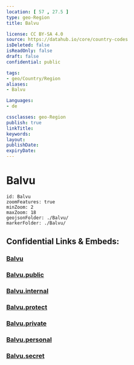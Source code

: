```yaml
---
location: [ 57 , 27.5 ] 
type: geo-Region
title: Balvu

license: CC BY-SA 4.0
source: https://datahub.io/core/country-codes
isDeleted: false
isReadOnly: false
draft: false
confidential: public

tags:
- geo/Country/Region
aliases:
- Balvu

Languages:
- de

cssclasses: geo-Region
publish: true
linkTitle: 
keywords: 
layout: 
publishDate: 
expiryDate: 
---
```


# Balvu

```leaflet
id: Balvu
zoomFeatures: true 
minZoom: 2 
maxZoom: 18
geojsonFolder: ./Balvu/
markerFolder: ./Balvu/
```


## Confidential Links & Embeds: 

### [Balvu](/_Standards/Earth/Continent/Europe/Europe~North/Latvia/Regions~Latvia/Latgale/counties~Latgale/Balvu.md) 

### [Balvu.public](/_public/Earth/Continent/Europe/Europe~North/Latvia/Regions~Latvia/Latgale/counties~Latgale/Balvu.public.md) 

### [Balvu.internal](/_internal/Earth/Continent/Europe/Europe~North/Latvia/Regions~Latvia/Latgale/counties~Latgale/Balvu.internal.md) 

### [Balvu.protect](/_protect/Earth/Continent/Europe/Europe~North/Latvia/Regions~Latvia/Latgale/counties~Latgale/Balvu.protect.md) 

### [Balvu.private](/_private/Earth/Continent/Europe/Europe~North/Latvia/Regions~Latvia/Latgale/counties~Latgale/Balvu.private.md) 

### [Balvu.personal](/_personal/Earth/Continent/Europe/Europe~North/Latvia/Regions~Latvia/Latgale/counties~Latgale/Balvu.personal.md) 

### [Balvu.secret](/_secret/Earth/Continent/Europe/Europe~North/Latvia/Regions~Latvia/Latgale/counties~Latgale/Balvu.secret.md)

